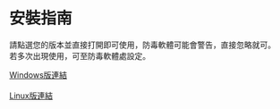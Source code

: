 # 安裝指南
請點選您的版本並直接打開即可使用，防毒軟體可能會警告，直接忽略就可。<BR>
若多次出現使用，可至防毒軟體處設定。<BR>

[Windows版連結](https://drive.google.com/file/d/18vi19gHzyls1Cri4RyKIwr2q15Lj9GO3/view?usp=sharing) <BR>
<BR>
[Linux版連結](https://drive.google.com/file/d/1G12WzAqwHrgwlqGxKdXmTgrb8ooXR7xv/view?usp=sharing)<BR>
